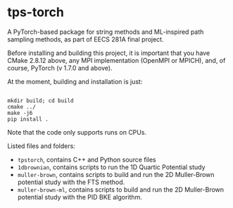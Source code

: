 # tps-torch

A PyTorch-based package for string methods and ML-inspired path sampling methods, as part of EECS 281A final project. 

Before installing and building this project, it is important that you have CMake 2.8.12 above, any MPI implementation (OpenMPI or MPICH), and, of course, PyTorch (v 1.7.0 and above). 

At the moment, building and installation is just:

```console

mkdir build; cd build
cmake ../
make -j6
pip install .

```

Note that the code only supports runs on CPUs. 

Listed files and folders:
- `tpstorch`, contains C++ and Python source files
- `1dbrownian`, contains scripts to run the 1D Quartic Potential study
- `muller-brown`, contains scripts to build and run the 2D Muller-Brown potential study with the FTS method. 
- `muller-brown-ml`, contains scripts to build and run the 2D Muller-Brown potential study with the PID BKE algorithm. 
